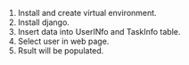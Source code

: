 1. Install and create virtual environment.
2. Install django.
2. Insert data into UserINfo and TaskInfo table.
3. Select user in web page.
4. Rsult will be populated. 
